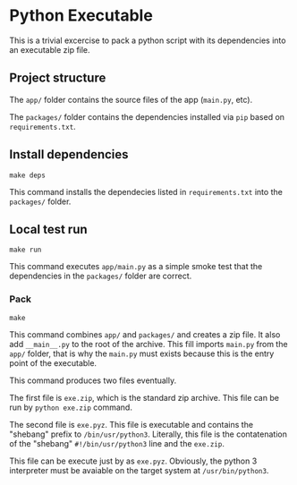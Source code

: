 # Python Executable

This is a trivial excercise to pack a python script with its dependencies
into an executable zip file.

## Project structure

The `app/` folder contains the source files of the app (`main.py`, etc).

The `packages/` folder contains the dependencies installed via `pip` based
on `requirements.txt`.

## Install dependencies

    make deps

This command installs the dependecies listed in `requirements.txt` into
the `packages/` folder.

## Local test run

    make run

This command executes `app/main.py` as a simple smoke test that the
dependencies in the `packages/` folder are correct.

### Pack

    make

This command combines `app/` and `packages/` and creates a zip file.
It also add `__main__.py` to the root of the archive. This fill imports
`main.py` from the `app/` folder, that is why the `main.py` must exists
because this is the entry point of the executable.

This command produces two files eventually.

The first file is `exe.zip`, which is the standard zip archive.
This file can be run by `python exe.zip` command.

The second file is `exe.pyz`. This file is executable and contains
the "shebang" prefix to `/bin/usr/python3`. Literally, this file is the
contatenation of the "shebang" `#!/bin/usr/python3` line and the `exe.zip`.

This file can be execute just by as `exe.pyz`. Obviously, the python 3
interpreter must be avaiable on the target system at `/usr/bin/python3`.
